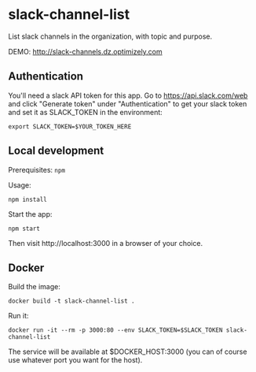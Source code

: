 # slack-channel-list

List slack channels in the organization, with topic and purpose.

DEMO: http://slack-channels.dz.optimizely.com

## Authentication

You'll need a slack API token for this app. Go to https://api.slack.com/web and click 
"Generate token" under "Authentication" to get your slack token and set it as SLACK_TOKEN in the environment:
```
export SLACK_TOKEN=$YOUR_TOKEN_HERE
```

## Local development

Prerequisites: `npm`

Usage:
```
npm install
```

Start the app:
```
npm start
```
Then visit http://localhost:3000 in a browser of your choice.

## Docker

Build the image:
```
docker build -t slack-channel-list .
```
Run it:
```
docker run -it --rm -p 3000:80 --env SLACK_TOKEN=$SLACK_TOKEN slack-channel-list
```
The service will be available at $DOCKER_HOST:3000 (you can of course use whatever port you want
for the host).
